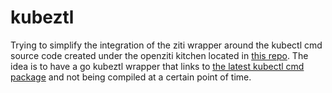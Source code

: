 # kubeztl

Trying to simplify the integration of the ziti wrapper around the kubectl cmd source code created under the openziti kitchen located 
in [this repo](https://github.com/openziti-test-kitchen/kubectl). The idea is to have a go kubeztl wrapper that links to 
[the latest kubectl cmd package](https://pkg.go.dev/k8s.io/kubectl/pkg/cmd) and not being compiled at a certain point of time. 
